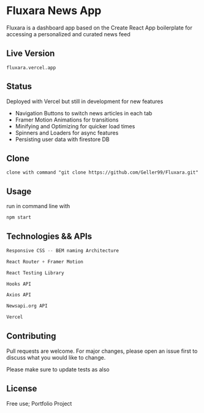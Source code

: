 # Fluxara News App

Fluxara is a dashboard app based on the Create React App boilerplate for accessing a personalized and curated news feed

## Live Version
```
fluxara.vercel.app

```

## Status

Deployed with Vercel but still in development for new features

- Navigation Buttons to switch news articles in each tab
- Framer Motion Animations for transitions
- Minifying and Optimizing for quicker load times
- Spinners and Loaders for async features
- Persisting user data with firestore DB

## Clone
```
clone with command "git clone https://github.com/Geller99/Fluxara.git"

```

## Usage

run in command line with

```bash
npm start
```

## Technologies && APIs

```python
Responsive CSS -- BEM naming Architecture

React Router + Framer Motion

React Testing Library

Hooks API

Axios API

Newsapi.org API

Vercel
```

## Contributing
Pull requests are welcome. For major changes, please open an issue first to discuss what you would like to change.

Please make sure to update tests as also

## License
Free use; Portfolio Project
